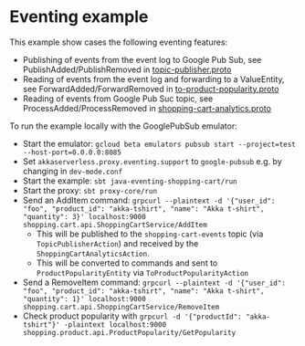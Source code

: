 # Eventing example

This example show cases the following eventing features:

* Publishing of events from the event log to Google Pub Sub, see PublishAdded/PublishRemoved in [topic-publisher.proto](../../protocols/example/eventing/shoppingcart/topic-publisher.proto)
* Reading of events from the event log and forwarding to a ValueEntity, see ForwardAdded/ForwardRemoved in [to-product-popularity.proto](../../protocols/example/eventing/shoppingcart/to-product-popularity.proto)
* Reading of events from Google Pub Suc topic, see ProcessAdded/ProcessRemoved in [shopping-cart-analytics.proto](../../protocols/example/eventing/shoppingcart/shopping-cart-analytics.proto)

To run the example locally with the GooglePubSub emulator:

* Start the emulator: `gcloud beta emulators pubsub start --project=test --host-port=0.0.0.0:8085`
* Set `akkaserverless.proxy.eventing.support` to `google-pubsub` e.g. by changing in `dev-mode.conf`
* Start the example: `sbt java-eventing-shopping-cart/run`
* Start the proxy: `sbt proxy-core/run`
* Send an AddItem command: 
  `grpcurl --plaintext -d '{"user_id": "foo", "product_id": "akka-tshirt", "name": "Akka t-shirt", "quantity": 3}' localhost:9000  shopping.cart.api.ShoppingCartService/AddItem`
    * This will be published to the `shopping-cart-events` topic (via `TopicPublisherAction`) and received by the `ShoppingCartAnalyticsAction`.
    * This will be converted to commands and sent to `ProductPopularityEntity` via `ToProductPopularityAction`
* Send a RemoveItem command: `grpcurl --plaintext -d '{"user_id": "foo", "product_id": "akka-tshirt", "name": "Akka t-shirt", "quantity": 1}' localhost:9000 shopping.cart.api.ShoppingCartService/RemoveItem`
* Check product popularity with `grpcurl -d '{"productId": "akka-tshirt"}' -plaintext localhost:9000  shopping.product.api.ProductPopularity/GetPopularity` 


